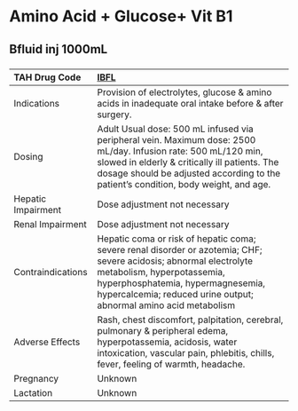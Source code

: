# Amino Acid + Glucose+ Vit B1

## Bfluid inj 1000mL

##### 

| TAH Drug Code      | [IBFL](https://www.tahsda.org.tw/drugs/hissearch.php?drug_code=IBFL)                                                                                                                                                                                     |
|:-------------------|:---------------------------------------------------------------------------------------------------------------------------------------------------------------------------------------------------------------------------------------------------------|
| Indications        | Provision of electrolytes, glucose & amino acids in inadequate oral intake before & after surgery.                                                                                                                                                       |
| Dosing             | Adult Usual dose: 500 mL infused via peripheral vein. Maximum dose: 2500 mL/day. Infusion rate: 500 mL/120 min, slowed in elderly & critically ill patients. The dosage should be adjusted according to the patient’s condition, body weight, and age.   |
| Hepatic Impairment | Dose adjustment not necessary                                                                                                                                                                                                                            |
| Renal Impairment   | Dose adjustment not necessary                                                                                                                                                                                                                            |
| Contraindications  | Hepatic coma or risk of hepatic coma; severe renal disorder or azotemia; CHF; severe acidosis; abnormal electrolyte metabolism, hyperpotassemia, hyperphosphatemia, hypermagnesemia, hypercalcemia; reduced urine output; abnormal amino acid metabolism |
| Adverse Effects    | Rash, chest discomfort, palpitation, cerebral, pulmonary & peripheral edema, hyperpotassemia, acidosis, water intoxication, vascular pain, phlebitis, chills, fever, feeling of warmth, headache.                                                        |
| Pregnancy          | Unknown                                                                                                                                                                                                                                                  |
| Lactation          | Unknown                                                                                                                                                                                                                                                  |

